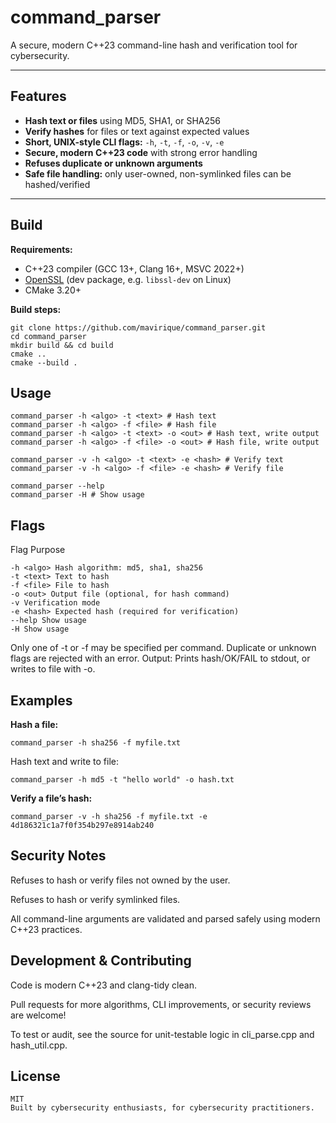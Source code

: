 # command_parser

A secure, modern C++23 command-line hash and verification tool for cybersecurity.

---

## Features

- **Hash text or files** using MD5, SHA1, or SHA256
- **Verify hashes** for files or text against expected values
- **Short, UNIX-style CLI flags:** `-h`, `-t`, `-f`, `-o`, `-v`, `-e`
- **Secure, modern C++23 code** with strong error handling
- **Refuses duplicate or unknown arguments**
- **Safe file handling:** only user-owned, non-symlinked files can be hashed/verified

---

## Build

**Requirements:**

- C++23 compiler (GCC 13+, Clang 16+, MSVC 2022+)
- [OpenSSL](https://www.openssl.org/) (dev package, e.g. `libssl-dev` on Linux)
- CMake 3.20+

**Build steps:**

```
git clone https://github.com/mavirique/command_parser.git
cd command_parser
mkdir build && cd build
cmake ..
cmake --build .
```

## Usage

```
command_parser -h <algo> -t <text> # Hash text
command_parser -h <algo> -f <file> # Hash file
command_parser -h <algo> -t <text> -o <out> # Hash text, write output
command_parser -h <algo> -f <file> -o <out> # Hash file, write output

command_parser -v -h <algo> -t <text> -e <hash> # Verify text
command_parser -v -h <algo> -f <file> -e <hash> # Verify file

command_parser --help
command_parser -H # Show usage
```

## Flags

Flag Purpose

```
-h <algo> Hash algorithm: md5, sha1, sha256
-t <text> Text to hash
-f <file> File to hash
-o <out> Output file (optional, for hash command)
-v Verification mode
-e <hash> Expected hash (required for verification)
--help Show usage
-H Show usage
```

Only one of -t or -f may be specified per command.
Duplicate or unknown flags are rejected with an error.
Output: Prints hash/OK/FAIL to stdout, or writes to file with -o.

## Examples

**Hash a file:**

```
command_parser -h sha256 -f myfile.txt
```

Hash text and write to file:

```
command_parser -h md5 -t "hello world" -o hash.txt
```

**Verify a file’s hash:**

```
command_parser -v -h sha256 -f myfile.txt -e 4d186321c1a7f0f354b297e8914ab240
```

## Security Notes

Refuses to hash or verify files not owned by the user.

Refuses to hash or verify symlinked files.

All command-line arguments are validated and parsed safely using modern C++23 practices.

## Development & Contributing

Code is modern C++23 and clang-tidy clean.

Pull requests for more algorithms, CLI improvements, or security reviews are welcome!

To test or audit, see the source for unit-testable logic in cli_parse.cpp and hash_util.cpp.

## License

```
MIT
Built by cybersecurity enthusiasts, for cybersecurity practitioners.
```
